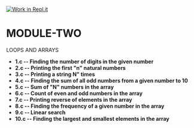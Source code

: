 [![Work in Repl.it](https://classroom.github.com/assets/work-in-replit-14baed9a392b3a25080506f3b7b6d57f295ec2978f6f33ec97e36a161684cbe9.svg)](https://classroom.github.com/online_ide?assignment_repo_id=4900259&assignment_repo_type=AssignmentRepo)
# MODULE-TWO
LOOPS AND ARRAYS

<ul>
<li><b> 1.c -- Finding the number of digits in the given number</b> </li>
<li><b> 2.c -- Printing the first "n" natural numbers </b></li>
<li><b> 3.c -- Printing a string N" times</b> </li>
<li><b> 4.c -- Finding the sum of all odd numbers from a given number to 10</b> </li>
<li><b> 5.c -- Sum of "N" numbers in the array </b></li>
<li><b> 6.c -- Count of even and odd numbers in the array </b></li>
<li><b> 7.c -- Printing reverse of elements in the array </b></li>
<li><b> 8.c --  Finding the frequency of a given number in the array</b> </li>
<li><b> 9.c -- Linear search</b> </li>
<li><b> 10.c -- Finding the largest and smallest elements in the array </b></li>
   </ul>
